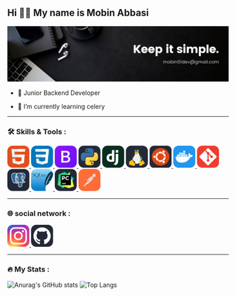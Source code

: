 <h2>Hi 🙋‍♂️ My name is Mobin Abbasi</h2>

<img src="https://github.com/Mobin-Abbasi/Mobin-Abbasi/blob/main/Black%20Minimal%20Motivation%20Quote%20LinkedIn%20Banner%20(2).png?raw=true" alt="background">

- 🌱 Junior Backend Developer
  
- 👀 I’m currently learning celery


---

### 🛠️ Skills & Tools :
<a href="#" target="_blank" rel="noreferrer">
    <img src="https://raw.githubusercontent.com/Mobin-Abbasi/Mobin-Abbasi/19e8ef7e7136aa9d1ace12676ed79d29e3fd256a/HTML.svg" width="50" height="50" alt="html">
</a>
<a href="#" target="_blank" rel="noreferrer">
    <img src="https://raw.githubusercontent.com/Mobin-Abbasi/Mobin-Abbasi/f1687e676ad390e3acc86c05ad30def42d641207/CSS.svg" width="50" height="50" alt="css">
</a>
<a href="#" target="_blank" rel="noreferrer">
    <img src="https://raw.githubusercontent.com/Mobin-Abbasi/Mobin-Abbasi/c37d3829c60ad92b05c5635d999fe7815cb4cd3f/Bootstrap.svg" width="50" height="50" alt="Bootstrap.svg">
</a>
<a href="#" target="_blank" rel="noreferrer">
    <img src="https://raw.githubusercontent.com/Mobin-Abbasi/Mobin-Abbasi/f1687e676ad390e3acc86c05ad30def42d641207/Python-Dark.svg" width="50" height="50" alt="python">
</a>
<a href="#" target="_blank" rel="noreferrer">
    <img src="https://raw.githubusercontent.com/Mobin-Abbasi/Mobin-Abbasi/f1687e676ad390e3acc86c05ad30def42d641207/Django.svg" width="50" height="50" alt="django">
</a>
<a href="#" target="_blank" rel="noreferrer">
    <img src="https://raw.githubusercontent.com/Mobin-Abbasi/Mobin-Abbasi/cb53c23f0a1ae30a0fef03d37231c71d6947b236/Linux-Dark.svg" width="50" height="50" alt="linux">
</a>
<a href="#" target="_blank" rel="noreferrer">
    <img src="https://github.com/tandpfun/skill-icons/raw/main/icons/Ubuntu-Dark.svg" width="50" height="50" alt="ubuntu">
</a>
<a href="#" target="_blank" rel="noreferrer">
    <img src="https://raw.githubusercontent.com/Mobin-Abbasi/Mobin-Abbasi/bb592a1ceb5dd31de5353fd44deec62a1a8b24c5/Docker.svg" width="50" height="50" alt="Docker">
</a>
<a href="#" target="_blank" rel="noreferrer">
    <img src="https://raw.githubusercontent.com/Mobin-Abbasi/Mobin-Abbasi/f1687e676ad390e3acc86c05ad30def42d641207/Git.svg" width="50" height="50"" alt="git">
</a>
<a href="#" target="_blank" rel="noreferrer">
    <img src="https://raw.githubusercontent.com/Mobin-Abbasi/Mobin-Abbasi/f1687e676ad390e3acc86c05ad30def42d641207/PostgreSQL-Dark.svg" width="50" height="50"" alt="postgresql">
</a>
<a href="#" target="_blank" rel="noreferrer">
    <img src="https://raw.githubusercontent.com/Mobin-Abbasi/Mobin-Abbasi/bb592a1ceb5dd31de5353fd44deec62a1a8b24c5/SQLite.svg" width="50" height="50"" alt="sqlite03">
</a>
<a href="#" target="_blank" rel="noreferrer">
    <img src="https://github.com/tandpfun/skill-icons/raw/main/icons/PyCharm-Dark.svg" width="50" height="50"" alt="pycharm">
</a>
<a href="#" target="_blank" rel="noreferrer">
    <img src="https://raw.githubusercontent.com/Mobin-Abbasi/Mobin-Abbasi/f1687e676ad390e3acc86c05ad30def42d641207/Postman.svg" width="50" height="50" alt="postman">
</a>

---

### 🌐 social network :

<a href="https://www.instagram.com/mbn.abs/" target="_blank" rel="noreferrer">
    <img src="https://raw.githubusercontent.com/Mobin-Abbasi/Mobin-Abbasi/f1687e676ad390e3acc86c05ad30def42d641207/Instagram.svg" width="50" height="50" alt="instagram">
</a>
<a href="https://github.com/Mobin-Abbasi" target="_blank" rel="noreferrer">
    <img src="https://raw.githubusercontent.com/Mobin-Abbasi/Mobin-Abbasi/f1687e676ad390e3acc86c05ad30def42d641207/Github-Dark.svg" width="50" height="50" alt="github">
</a>

---

### 🔥 My Stats :

![Anurag's GitHub stats](https://github-readme-stats.vercel.app/api?username=Mobin-Abbasi&show_icons=true&theme=radical)
![Top Langs](https://github-readme-stats.vercel.app/api/top-langs/?username=Mobin-Abbasi&layout=compact)
